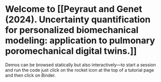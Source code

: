 # Welcome to [[Peyraut and Genet (2024). Uncertainty quantification for personalized biomechanical modeling: application to pulmonary poromechanical digital twins.]]

Demos can be browsed statically but also interactively—to start a session and run the code just click on the rocket icon at the top of a tutorial page and then click on Binder.
